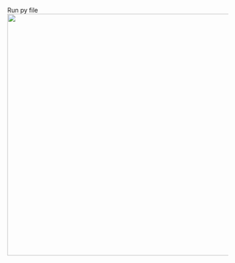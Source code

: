 Run py file
<img src="https://github.com/asliddinxanov/Python.Image-Processing/blob/main/Turtle-Haappy%20birthday/Screenshot%202022-11-02%20at%2012.30.02.png" width="550px">
